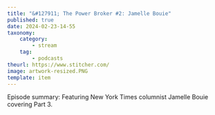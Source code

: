 ```yaml
---
title: "&#127911; The Power Broker #2: Jamelle Bouie"
published: true
date: 2024-02-23-14-55
taxonomy:
    category:
        - stream
    tag:
        - podcasts
theurl: https://www.stitcher.com/
image: artwork-resized.PNG
template: item
---
```


Episode summary: Featuring New York Times columnist Jamelle Bouie covering Part 3.

